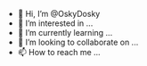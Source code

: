 - 👋 Hi, I’m @OskyDosky
- 👀 I’m interested in ...
- 🌱 I’m currently learning ...
- 💞️ I’m looking to collaborate on ...
- 📫 How to reach me ...

<!---
OskyDosky/OskyDosky is a ✨ special ✨ repository because its `README.md` (this file) appears on your GitHub profile.
You can click the Preview link to take a look at your changes.
--->

